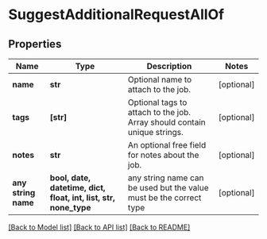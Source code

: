 # SuggestAdditionalRequestAllOf


## Properties
Name | Type | Description | Notes
------------ | ------------- | ------------- | -------------
**name** | **str** | Optional name to attach to the job. | [optional] 
**tags** | **[str]** | Optional tags to attach to the job. Array should contain unique strings. | [optional] 
**notes** | **str** | An optional free field for notes about the job. | [optional] 
**any string name** | **bool, date, datetime, dict, float, int, list, str, none_type** | any string name can be used but the value must be the correct type | [optional]

[[Back to Model list]](../README.md#documentation-for-models) [[Back to API list]](../README.md#documentation-for-api-endpoints) [[Back to README]](../README.md)


